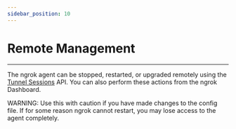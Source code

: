 ```yaml
---
sidebar_position: 10
---
```


# Remote Management

---

The ngrok agent can be stopped, restarted, or upgraded remotely using the [Tunnel Sessions](/api/resources/tunnel-sessions#restart-tunnel-agent) API. You can also perform these actions from the ngrok Dashboard.

WARNING: Use this with caution if you have made changes to the config file. If for some reason ngrok cannot restart, you may lose access to the agent completely.
